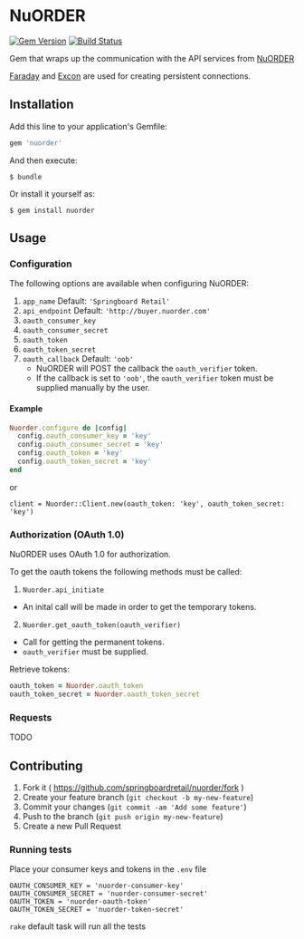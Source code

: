 # NuORDER

[![Gem Version](https://badge.fury.io/rb/nuorder.svg)](http://badge.fury.io/rb/nuorder)
[![Build Status](https://travis-ci.org/springboardretail/nuorder.svg)](https://travis-ci.org/springboardretail/nuorder)

Gem that wraps up the communication with the API services from [NuORDER](http://www.nuorder.com/)

[Faraday](https://github.com/lostisland/faraday) and [Excon](https://github.com/excon/excon) are used for creating persistent connections.

## Installation

Add this line to your application's Gemfile:

```ruby
gem 'nuorder'
```

And then execute:

    $ bundle

Or install it yourself as:

    $ gem install nuorder

## Usage

### Configuration

The following options are available when configuring NuORDER:

1. `app_name` Default: `'Springboard Retail'`
2. `api_endpoint` Default: `'http://buyer.nuorder.com'`
3. `oauth_consumer_key`
4. `oauth_consumer_secret`
5. `oauth_token`
6. `oauth_token_secret`
7. `oauth_callback` Default: `'oob'`
    * NuORDER will POST the callback the `oauth_verifier` token.
    * If the callback is set to `'oob'`, the `oauth_verifier` token must be supplied manually by the user. 

#### Example

```ruby
Nuorder.configure do |config|
  config.oauth_consumer_key = 'key'
  config.oauth_consumer_secret = 'key'
  config.oauth_token = 'key'
  config.oauth_token_secret = 'key'
end
````

or

```
client = Nuorder::Client.new(oauth_token: 'key', oauth_token_secret: 'key')
```

### Authorization (OAuth 1.0)

NuORDER uses OAuth 1.0 for authorization.

To get the oauth tokens the following methods must be called:

1. `Nuorder.api_initiate`
  * An inital call will be made in order to get the temporary tokens.
2. `Nuorder.get_oauth_token(oauth_verifier)`
  * Call for getting the permanent tokens.
  * `oauth_verifier` must be supplied. 

Retrieve tokens:

```ruby
oauth_token = Nuorder.oauth_token
oauth_token_secret = Nuorder.oauth_token_secret
```

### Requests
TODO

## Contributing

1. Fork it ( https://github.com/springboardretail/nuorder/fork )
2. Create your feature branch (`git checkout -b my-new-feature`)
3. Commit your changes (`git commit -am 'Add some feature'`)
4. Push to the branch (`git push origin my-new-feature`)
5. Create a new Pull Request

### Running tests

Place your consumer keys and tokens in the `.env` file

```
OAUTH_CONSUMER_KEY = 'nuorder-consumer-key'
OAUTH_CONSUMER_SECRET = 'nuorder-consumer-secret'
OAUTH_TOKEN = 'nuorder-oauth-token'
OAUTH_TOKEN_SECRET = 'nuorder-token-secret'
```

`rake` default task will run all the tests
